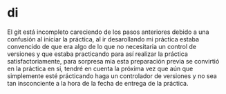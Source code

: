 # di
El git está incompleto careciendo de los pasos anteriores debido a una confusión al iniciar la práctica, al ir desarollando mi práctica estaba convencido de que era algo de
lo que no necesitaria un control de versiones y que estaba practicando para así realizar la práctica satisfactoriamente, para sorpresa mia esta preparación previa
se convirtió en la práctica en si, tendré en cuenta la próxima vez que aún que simplemente esté prácticando haga un controlador de versiones y no sea tan insconciente a la hora
de la fecha de entrega de la práctica.
